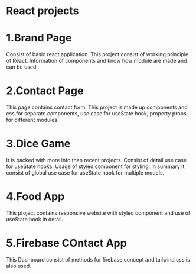 # React projects

# 1.Brand Page

Consist of basic react application. This project consist of working principle of React. Information of components and know how module are made and can be used.

# 2.Contact Page

This page contains contact form. This project is made up components and css for separate components, use case for useState hook, property props for different modules.

# 3.Dice Game

It is packed with more info than recent projects. Consist of detail use case for useState hooks. Usage of styled component for styling. In summary it consist of global use case for useState hook for multiple models.

# 4.Food App

This project contains responsive website with styled component and use of useState hook in detail.

# 5.Firebase COntact App

This Dashboard consist of methods for firebase concept and tailwind css is also used.
